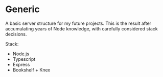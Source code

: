 # Generic
A basic server structure for my future projects. This is the result after accumulating years of Node knowledge, with carefully considered stack decisions.

Stack:

* Node.js
* Typescript
* Express
* Bookshelf + Knex

